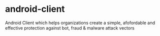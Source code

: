 # android-client
Android Client which helps organizations create a simple, afofordable and effective protection against bot, fraud &amp; malware attack vectors
